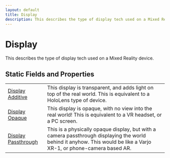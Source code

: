 ```yaml
---
layout: default
title: Display
description: This describes the type of display tech used on a Mixed Reality device.
---
```

# Display

This describes the type of display tech used on a Mixed Reality device.




## Static Fields and Properties

|  |  |
|--|--|
|[Display]({{site.url}}/Pages/Reference/Display.html) [Additive]({{site.url}}/Pages/Reference/Display/Additive.html)|This display is transparent, and adds light on top of the real world. This is equivalent to a HoloLens type of device.|
|[Display]({{site.url}}/Pages/Reference/Display.html) [Opaque]({{site.url}}/Pages/Reference/Display/Opaque.html)|This display is opaque, with no view into the real world! This is equivalent to a VR headset, or a PC screen.|
|[Display]({{site.url}}/Pages/Reference/Display.html) [Passthrough]({{site.url}}/Pages/Reference/Display/Passthrough.html)|This is a physically opaque display, but with a camera passthrough displaying the world behind it anyhow. This would be like a Varjo XR-1, or phone-camera based AR.|


